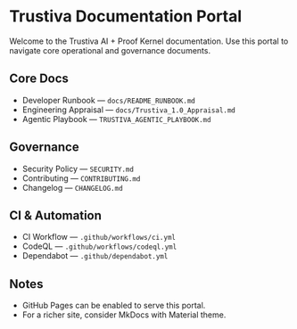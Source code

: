 # Trustiva Documentation Portal

Welcome to the Trustiva AI + Proof Kernel documentation. Use this portal to navigate core operational and governance documents.

## Core Docs

- Developer Runbook — `docs/README_RUNBOOK.md`
- Engineering Appraisal — `docs/Trustiva_1.0_Appraisal.md`
- Agentic Playbook — `TRUSTIVA_AGENTIC_PLAYBOOK.md`

## Governance

- Security Policy — `SECURITY.md`
- Contributing — `CONTRIBUTING.md`
- Changelog — `CHANGELOG.md`

## CI & Automation

- CI Workflow — `.github/workflows/ci.yml`
- CodeQL — `.github/workflows/codeql.yml`
- Dependabot — `.github/dependabot.yml`

## Notes

- GitHub Pages can be enabled to serve this portal.
- For a richer site, consider MkDocs with Material theme.
